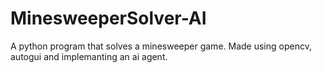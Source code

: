 # MinesweeperSolver-AI
A python program that solves a minesweeper game. Made using opencv, autogui and implemanting an ai agent.

